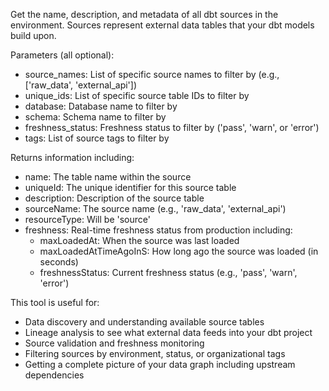 Get the name, description, and metadata of all dbt sources in the environment. Sources represent external data tables that your dbt models build upon.

Parameters (all optional):
- source_names: List of specific source names to filter by (e.g., ['raw_data', 'external_api'])
- unique_ids: List of specific source table IDs to filter by
- database: Database name to filter by
- schema: Schema name to filter by
- freshness_status: Freshness status to filter by ('pass', 'warn', or 'error')
- tags: List of source tags to filter by

Returns information including:
- name: The table name within the source
- uniqueId: The unique identifier for this source table
- description: Description of the source table
- sourceName: The source name (e.g., 'raw_data', 'external_api')
- resourceType: Will be 'source'
- freshness: Real-time freshness status from production including:
  - maxLoadedAt: When the source was last loaded
  - maxLoadedAtTimeAgoInS: How long ago the source was loaded (in seconds)
  - freshnessStatus: Current freshness status (e.g., 'pass', 'warn', 'error')

This tool is useful for:
- Data discovery and understanding available source tables
- Lineage analysis to see what external data feeds into your dbt project
- Source validation and freshness monitoring
- Filtering sources by environment, status, or organizational tags
- Getting a complete picture of your data graph including upstream dependencies
